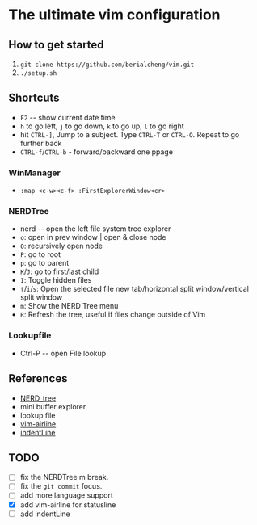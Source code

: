 # The ultimate vim configuration

## How to get started
1. `git clone https://github.com/berialcheng/vim.git`
2. `./setup.sh`

## Shortcuts 
* `F2` -- show current date time
* `h` to go left, `j` to go down, `k` to go up, `l` to go right
* hit `CTRL-]`, Jump to a subject. Type `CTRL-T` or `CTRL-O`.  Repeat to go further back
* `CTRL-f`/`CTRL-b` - forward/backward one ppage

### WinManager
* `:map <c-w><c-f> :FirstExplorerWindow<cr>`

### NERDTree
* nerd -- open the left file system tree explorer
* `o`: open in prev window | open & close node
* `O`: recursively open node
* `P`: go to root
* `p`: go to parent
* `K`/`J`: go to first/last child
* `I`: Toggle hidden files
* `t`/`i`/`s`: Open the selected file new tab/horizontal split window/vertical split window
* `m`: Show the NERD Tree menu
* `R`: Refresh the tree, useful if files change outside of Vim

### Lookupfile
* Ctrl-P -- open File lookup

## References
* [NERD_tree](https://github.com/preservim/nerdtree)
* mini buffer explorer
* lookup file
* [vim-airline](https://github.com/vim-airline/vim-airline) 
* [indentLine](https://github.com/Yggdroot/indentLine)

## TODO
- [ ] fix the NERDTree m break.
- [ ] fix the `git commit` focus.
- [ ] add more language support
- [x] add vim-airline for statusline
- [ ] add indentLine
